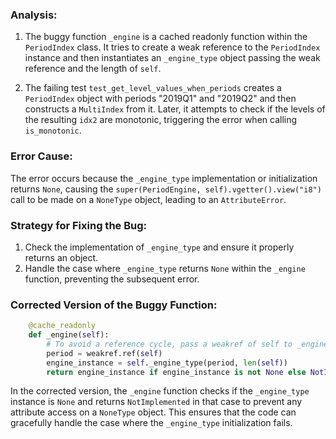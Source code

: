 ### Analysis:
1. The buggy function `_engine` is a cached readonly function within the `PeriodIndex` class. It tries to create a weak reference to the `PeriodIndex` instance and then instantiates an `_engine_type` object passing the weak reference and the length of `self`.
   
3. The failing test `test_get_level_values_when_periods` creates a `PeriodIndex` object with periods "2019Q1" and "2019Q2" and then constructs a `MultiIndex` from it. Later, it attempts to check if the levels of the resulting `idx2` are monotonic, triggering the error when calling `is_monotonic`.

### Error Cause:
The error occurs because the `_engine_type` implementation or initialization returns `None`, causing the `super(PeriodEngine, self).vgetter().view("i8")` call to be made on a `NoneType` object, leading to an `AttributeError`.

### Strategy for Fixing the Bug:
1. Check the implementation of `_engine_type` and ensure it properly returns an object.
2. Handle the case where `_engine_type` returns `None` within the `_engine` function, preventing the subsequent error.

### Corrected Version of the Buggy Function:
```python
    @cache_readonly
    def _engine(self):
        # To avoid a reference cycle, pass a weakref of self to _engine_type.
        period = weakref.ref(self)
        engine_instance = self._engine_type(period, len(self))
        return engine_instance if engine_instance is not None else NotImplemented
```

In the corrected version, the `_engine` function checks if the `_engine_type` instance is `None` and returns `NotImplemented` in that case to prevent any attribute access on a `NoneType` object. This ensures that the code can gracefully handle the case where the `_engine_type` initialization fails.